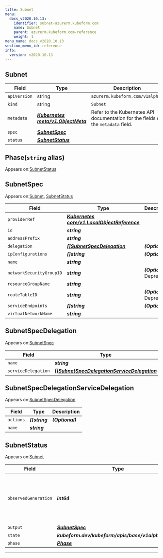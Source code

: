 ```yaml
---
title: Subnet
menu:
  docs_v2020.10.13:
    identifier: subnet-azurerm.kubeform.com
    name: Subnet
    parent: azurerm.kubeform.com-reference
    weight: 1
menu_name: docs_v2020.10.13
section_menu_id: reference
info:
  version: v2020.10.13
---
```


## Subnet
| Field | Type | Description |
| ------ | ----- | ----------- |
| `apiVersion` | string | `azurerm.kubeform.com/v1alpha1` |
|    `kind` | string | `Subnet` |
| `metadata` | ***[Kubernetes meta/v1.ObjectMeta](https://kubernetes.io/docs/reference/generated/kubernetes-api/v1.13/#objectmeta-v1-meta)***|Refer to the Kubernetes API documentation for the fields of the `metadata` field.|
| `spec` | ***[SubnetSpec](#subnetspec)***||
| `status` | ***[SubnetStatus](#subnetstatus)***||
## Phase(`string` alias)

Appears on:[SubnetStatus](#subnetstatus)

## SubnetSpec

Appears on:[Subnet](#subnet), [SubnetStatus](#subnetstatus)

| Field | Type | Description |
| ------ | ----- | ----------- |
| `providerRef` | ***[Kubernetes core/v1.LocalObjectReference](https://kubernetes.io/docs/reference/generated/kubernetes-api/v1.13/#localobjectreference-v1-core)***||
| `id` | ***string***||
| `addressPrefix` | ***string***||
| `delegation` | ***[[]SubnetSpecDelegation](#subnetspecdelegation)***| ***(Optional)*** |
| `ipConfigurations` | ***[]string***| ***(Optional)*** |
| `name` | ***string***||
| `networkSecurityGroupID` | ***string***| ***(Optional)*** Deprecated|
| `resourceGroupName` | ***string***||
| `routeTableID` | ***string***| ***(Optional)*** Deprecated|
| `serviceEndpoints` | ***[]string***| ***(Optional)*** |
| `virtualNetworkName` | ***string***||
## SubnetSpecDelegation

Appears on:[SubnetSpec](#subnetspec)

| Field | Type | Description |
| ------ | ----- | ----------- |
| `name` | ***string***||
| `serviceDelegation` | ***[[]SubnetSpecDelegationServiceDelegation](#subnetspecdelegationservicedelegation)***||
## SubnetSpecDelegationServiceDelegation

Appears on:[SubnetSpecDelegation](#subnetspecdelegation)

| Field | Type | Description |
| ------ | ----- | ----------- |
| `actions` | ***[]string***| ***(Optional)*** |
| `name` | ***string***||
## SubnetStatus

Appears on:[Subnet](#subnet)

| Field | Type | Description |
| ------ | ----- | ----------- |
| `observedGeneration` | ***int64***| ***(Optional)*** Resource generation, which is updated on mutation by the API Server.|
| `output` | ***[SubnetSpec](#subnetspec)***| ***(Optional)*** |
| `state` | ***kubeform.dev/kubeform/apis/base/v1alpha1.State***| ***(Optional)*** |
| `phase` | ***[Phase](#phase)***| ***(Optional)*** |
---
